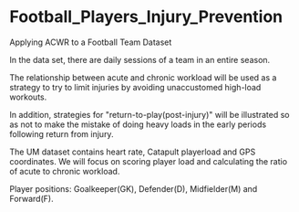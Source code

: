# Football_Players_Injury_Prevention
Applying ACWR to a Football Team Dataset

In the data set, there are daily sessions of a team in an entire season.

The relationship between acute and chronic workload will be used as a strategy to try to limit injuries by avoiding unaccustomed high-load workouts.

In addition, strategies for "return-to-play(post-injury)" will be illustrated so as not to make the mistake of doing heavy loads in the early periods following return from injury.

The UM dataset contains heart rate, Catapult playerload and GPS coordinates. We will focus on scoring player load and calculating the ratio of acute to chronic workload.

Player positions: Goalkeeper(GK), Defender(D), Midfielder(M) and Forward(F).
